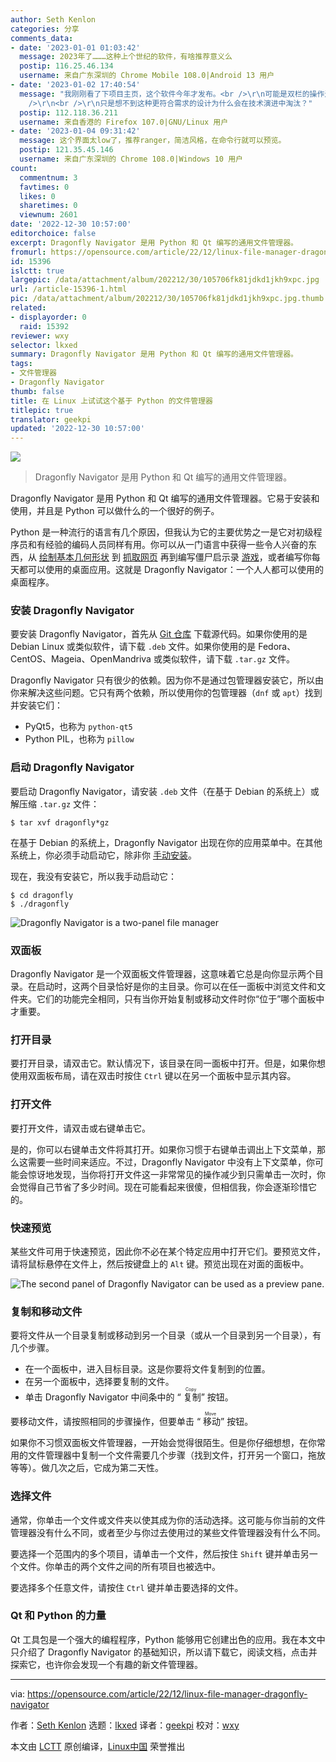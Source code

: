 ```yaml
---
author: Seth Kenlon
categories: 分享
comments_data:
- date: '2023-01-01 01:03:42'
  message: 2023年了………这种上个世纪的软件，有啥推荐意义么
  postip: 116.25.46.134
  username: 来自广东深圳的 Chrome Mobile 108.0|Android 13 用户
- date: '2023-01-02 17:40:54'
  message: "我刚刚看了下项目主页，这个软件今年才发布。<br />\r\n可能是双栏的操作逻辑让您感觉是上个世纪的吧。<br />\r\n<br />\r\n不过实话说，我个人是比较喜欢和接受双栏的界面的，不管是win上的TC还是上面的软件，双栏的操作逻辑非常方便文件操作。<br
    />\r\n<br />\r\n只是想不到这种更符合需求的设计为什么会在技术演进中淘汰？"
  postip: 112.118.36.211
  username: 来自香港的 Firefox 107.0|GNU/Linux 用户
- date: '2023-01-04 09:31:42'
  message: 这个界面太low了，推荐ranger，简洁风格，在命令行就可以预览。
  postip: 121.35.45.146
  username: 来自广东深圳的 Chrome 108.0|Windows 10 用户
count:
  commentnum: 3
  favtimes: 0
  likes: 0
  sharetimes: 0
  viewnum: 2601
date: '2022-12-30 10:57:00'
editorchoice: false
excerpt: Dragonfly Navigator 是用 Python 和 Qt 编写的通用文件管理器。
fromurl: https://opensource.com/article/22/12/linux-file-manager-dragonfly-navigator
id: 15396
islctt: true
largepic: /data/attachment/album/202212/30/105706fk81jdkd1jkh9xpc.jpg
url: /article-15396-1.html
pic: /data/attachment/album/202212/30/105706fk81jdkd1jkh9xpc.jpg.thumb.jpg
related:
- displayorder: 0
  raid: 15392
reviewer: wxy
selector: lkxed
summary: Dragonfly Navigator 是用 Python 和 Qt 编写的通用文件管理器。
tags:
- 文件管理器
- Dragonfly Navigator
thumb: false
title: 在 Linux 上试试这个基于 Python 的文件管理器
titlepic: true
translator: geekpi
updated: '2022-12-30 10:57:00'
---
```


![](/data/attachment/album/202212/30/105706fk81jdkd1jkh9xpc.jpg)



> 
> Dragonfly Navigator 是用 Python 和 Qt 编写的通用文件管理器。
> 
> 
> 


Dragonfly Navigator 是用 Python 和 Qt 编写的通用文件管理器。它易于安装和使用，并且是 Python 可以做什么的一个很好的例子。


Python 是一种流行的语言有几个原因，但我认为它的主要优势之一是它对初级程序员和有经验的编码人员同样有用。你可以从一门语言中获得一些令人兴奋的东西，从 [绘制基本几何形状](https://opensource.com/article/17/10/python-101#turtle) 到 [抓取网页](https://opensource.com/article/20/5/web-scraping-python) 再到编写僵尸启示录 [游戏](https://opensource.com/downloads/python-gaming-ebook)，或者编写你每天都可以使用的桌面应用。这就是 Dragonfly Navigator：一个人人都可以使用的桌面程序。


### 安装 Dragonfly Navigator


要安装 Dragonfly Navigator，首先从 [Git 仓库](https://github.com/suncore/dflynav/releases) 下载源代码。如果你使用的是 Debian Linux 或类似软件，请下载 `.deb` 文件。如果你使用的是 Fedora、CentOS、Mageia、OpenMandriva 或类似软件，请下载 `.tar.gz` 文件。


Dragonfly Navigator 只有很少的依赖。因为你不是通过包管理器安装它，所以由你来解决这些问题。它只有两个依赖，所以使用你的包管理器（`dnf` 或 `apt`）找到并安装它们：


* PyQt5，也称为 `python-qt5`
* Python PIL，也称为 `pillow`


### 启动 Dragonfly Navigator


要启动 Dragonfly Navigator，请安装 `.deb` 文件（在基于 Debian 的系统上）或解压缩 `.tar.gz` 文件：



```
$ tar xvf dragonfly*gz

```

在基于 Debian 的系统上，Dragonfly Navigator 出现在你的应用菜单中。在其他系统上，你必须手动启动它，除非你 [手动安装](https://opensource.com/article/18/1/how-install-apps-linux)。


现在，我没有安装它，所以我手动启动它：



```
$ cd dragonfly
$ ./dragonfly

```

![Dragonfly Navigator is a two-panel file manager](/data/attachment/album/202212/30/105758afr9bq6wrirgrdui.jpg)


### 双面板


Dragonfly Navigator 是一个双面板文件管理器，这意味着它总是向你显示两个目录。在启动时，这两个目录恰好是你的主目录。你可以在任一面板中浏览文件和文件夹。它们的功能完全相同，只有当你开始复制或移动文件时你“位于”哪个面板中才重要。


### 打开目录


要打开目录，请双击它。默认情况下，该目录在同一面板中打开。但是，如果你想使用双面板布局，请在双击时按住 `Ctrl` 键以在另一个面板中显示其内容。


### 打开文件


要打开文件，请双击或右键单击它。


是的，你可以右键单击文件将其打开。如果你习惯于右键单击调出上下文菜单，那么这需要一些时间来适应。不过，Dragonfly Navigator 中没有上下文菜单，你可能会惊讶地发现，当你将打开文件这一非常常见的操作减少到只需单击一次时，你会觉得自己节省了多少时间。现在可能看起来很傻，但相信我，你会逐渐珍惜它的。


### 快速预览


某些文件可用于快速预览，因此你不必在某个特定应用中打开它们。要预览文件，请将鼠标悬停在文件上，然后按键盘上的 `Alt` 键。预览出现在对面的面板中。


![The second panel of Dragonfly Navigator can be used as a preview pane.](/data/attachment/album/202212/30/105806j6aa5thm6n02k2hh.jpg)


### 复制和移动文件


要将文件从一个目录复制或移动到另一个目录（或从一个目录到另一个目录），有几个步骤。


* 在一个面板中，进入目标目录。这是你要将文件复制到的位置。
* 在另一个面板中，选择要复制的文件。
* 单击 Dragonfly Navigator 中间条中的 “<ruby> 复制 <rt>  Copy </rt></ruby>” 按钮。


要移动文件，请按照相同的步骤操作，但要单击 “<ruby> 移动 <rt>  Move </rt></ruby>” 按钮。


如果你不习惯双面板文件管理器，一开始会觉得很陌生。但是你仔细想想，在你常用的文件管理器中复制一个文件需要几个步骤（找到文件，打开另一个窗口，拖放等等）。做几次之后，它成为第二天性。


### 选择文件


通常，你单击一个文件或文件夹以使其成为你的活动选择。这可能与你当前的文件管理器没有什么不同，或者至少与你过去使用过的某些文件管理器没有什么不同。


要选择一个范围内的多个项目，请单击一个文件，然后按住 `Shift` 键并单击另一个文件。你单击的两个文件之间的所有项目也被选中。


要选择多个任意文件，请按住 `Ctrl` 键并单击要选择的文件。


### Qt 和 Python 的力量


Qt 工具包是一个强大的编程程序，Python 能够用它创建出色的应用。我在本文中只介绍了 Dragonfly Navigator 的基础知识，所以请下载它，阅读文档，点击并探索它，也许你会发现一个有趣的新文件管理器。




---


via: <https://opensource.com/article/22/12/linux-file-manager-dragonfly-navigator>


作者：[Seth Kenlon](https://opensource.com/users/seth) 选题：[lkxed](https://github.com/lkxed) 译者：[geekpi](https://github.com/geekpi) 校对：[wxy](https://github.com/wxy)


本文由 [LCTT](https://github.com/LCTT/TranslateProject) 原创编译，[Linux中国](https://linux.cn/) 荣誉推出